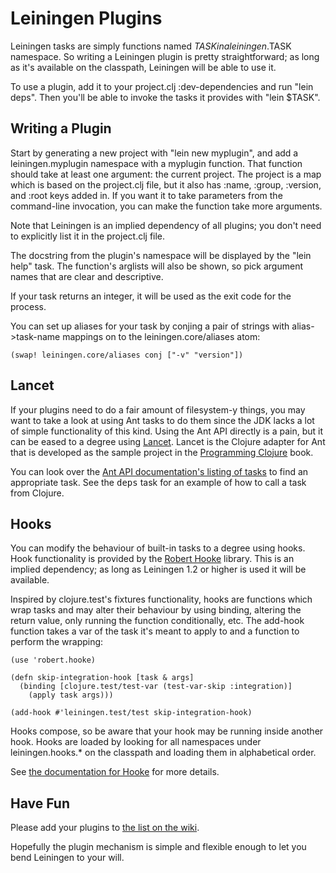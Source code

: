 # Leiningen Plugins

Leiningen tasks are simply functions named $TASK in a leiningen.$TASK
namespace. So writing a Leiningen plugin is pretty straightforward; as
long as it's available on the classpath, Leiningen will be able to use
it.

To use a plugin, add it to your project.clj :dev-dependencies and run
"lein deps". Then you'll be able to invoke the tasks it provides with
"lein $TASK".

## Writing a Plugin

Start by generating a new project with "lein new myplugin", and add a
leiningen.myplugin namespace with a myplugin function. That function
should take at least one argument: the current project. The project is
a map which is based on the project.clj file, but it also has :name,
:group, :version, and :root keys added in. If you want it to take
parameters from the command-line invocation, you can make the function
take more arguments.

Note that Leiningen is an implied dependency of all plugins; you don't
need to explicitly list it in the project.clj file.

The docstring from the plugin's namespace will be displayed by the
"lein help" task. The function's arglists will also be shown, so pick
argument names that are clear and descriptive.

If your task returns an integer, it will be used as the exit code for
the process.

You can set up aliases for your task by conjing a pair of strings with
alias->task-name mappings on to the leiningen.core/aliases atom:

    (swap! leiningen.core/aliases conj ["-v" "version"])

## Lancet

If your plugins need to do a fair amount of filesystem-y things, you
may want to take a look at using Ant tasks to do them since the JDK
lacks a lot of simple functionality of this kind. Using the Ant API
directly is a pain, but it can be eased to a degree using
[Lancet](http://github.com/stuarthalloway/lancet). Lancet is the
Clojure adapter for Ant that is developed as the sample project in the
[Programming
Clojure](http://www.pragprog.com/titles/shcloj/programming-clojure)
book.

You can look over the [Ant API documentation's listing of
tasks](http://www.jajakarta.org/ant/ant-1.6.1/docs/en/manual/api/org/apache/tools/ant/taskdefs/package-summary.html)
to find an appropriate task. See the <tt>deps</tt> task for an example
of how to call a task from Clojure.

## Hooks

You can modify the behaviour of built-in tasks to a degree using
hooks. Hook functionality is provided by the [Robert
Hooke](http://github.com/technomancy/robert-hooke) library. This is an
implied dependency; as long as Leiningen 1.2 or higher is used it will
be available.

Inspired by clojure.test's fixtures functionality, hooks are functions
which wrap tasks and may alter their behaviour by using binding,
altering the return value, only running the function conditionally,
etc. The add-hook function takes a var of the task it's meant to apply
to and a function to perform the wrapping:

    (use 'robert.hooke)

    (defn skip-integration-hook [task & args]
      (binding [clojure.test/test-var (test-var-skip :integration)]
        (apply task args)))

    (add-hook #'leiningen.test/test skip-integration-hook)

Hooks compose, so be aware that your hook may be running inside
another hook. Hooks are loaded by looking for all namespaces under
leiningen.hooks.* on the classpath and loading them in alphabetical
order.

See [the documentation for
Hooke](http://github.com/technomancy/robert-hooke/blob/master/README.md)
for more details.

## Have Fun

Please add your plugins to [the list on the
wiki](http://wiki.github.com/technomancy/leiningen/plugins).

Hopefully the plugin mechanism is simple and flexible enough to let
you bend Leiningen to your will.
